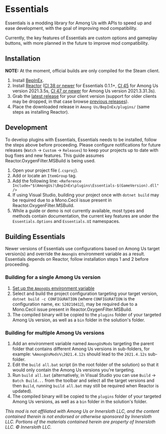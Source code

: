 # Essentials
Essentials is a modding library for Among Us with APIs to speed up and ease development, with the goal of improving mod compatibility.

Currently, the key features of Essentials are custom options and gameplay buttons, with more planned in the future to improve mod compatibility.

## Installation
**NOTE:** At the moment, official builds are only compiled for the Steam client.
1. Install [BepInEx](https://docs.reactor.gg/docs/basic/install_bepinex).
2. Install [Reactor](https://docs.reactor.gg/docs/basic/install_reactor) ([CI 38 or newer](https://github.com/NuclearPowered/Reactor/actions/runs/593649307) for Essentials 0.1.1+, [CI 45](https://github.com/NuclearPowered/Reactor/actions/runs/636023321) for Among Us version 2021.3.5s, [CI 47 or newer](https://github.com/NuclearPowered/Reactor/actions/runs/723875068) for Among Us version 2021.3.31.3s).
3. Grab the [latest release](https://github.com/DorCoMaNdO/Reactor-Essentials/releases/latest) for your client version (support for older clients may be dropped, in that case browse [previous releases](https://github.com/DorCoMaNdO/Reactor-Essentials/releases)).
4. Place the downloaded release in `Among Us/BepInEx/plugins/` (same steps as installing Reactor).

## Development
To develop plugins with Essentials, Essentials needs to be installed, follow the steps above before proceeding.
Please configure notifications for future releases (`Watch` -> `Custom` -> `Releases`) to keep your projects up to date with bug fixes and new features.
This guide assumes Reactor.OxygenFilter.MSBuild is being used.
1. Open your project file (`.csproj`).
2. Add or locate an `ItemGroup` tag.
3. Add the following line: `<Reference Include="$(AmongUs)\BepInEx\plugins\Essentials-$(GameVersion).dll" />`
4. If using Visual Studio, building your project once with `dotnet build` may be required due to a Mono.Cecil issue present in Reactor.OxygenFilter.MSBuild.
5. While a guide or demo is not currently available, most types and methods contain documentation, the current key features are under the `Essentials.Options` and `Essentials.UI` namespaces.

## Building Essentials
Newer versions of Essentials use configurations based on Among Us target version(s) and override the `AmongUs` environment variable as a result.
Essentials depends on Reactor, follow installation steps 1 and 2 before proceeding.

### Building for a single Among Us version
1. [Set up the `AmongUs` environment variable](https://docs.reactor.gg/docs/basic/install_netsdk_example_template#setup-among-us-environment-variable)
2. Select and build the project configuration targeting your target version, `dotnet build -c CONFIGURATION` (where `CONFIGURATION` is the configuration name, ex: `S20210412`), may be required due to a Mono.Cecil issue present in Reactor.OxygenFilter.MSBuild.
3. The compiled binary will be copied to the `plugins` folder of your targeted Among Us version, as well as a `bin` folder in the solution's folder.

### Building for multiple Among Us versions
1. Add an environment variable named `AmongUsMods` targeting the parent folder that contains different Among Us versions in sub-folders, for example: `%AmongUsMods%\2021.4.12s` should lead to the `2021.4.12s` sub-folder.
2. Edit the `build all.bat` script (in the root folder of the solution) so that it would only contain the Among Us versions you're targeting.
3. Run `build all.bat` (alternatively, in Visual Studio you can use `Build` -> `Batch Build...` from the toolbar and select all the target versions and then `Build`, running `build all.bat` may still be required when Reactor is updated).
4. The compiled binary will be copied to the `plugins` folder of your targeted Among Us versions, as well as a `bin` folder in the solution's folder.

*This mod is not affiliated with Among Us or Innersloth LLC, and the content contained therein is not endorsed or otherwise sponsored by Innersloth LLC. Portions of the materials contained herein are property of Innersloth LLC. © Innersloth LLC.*

